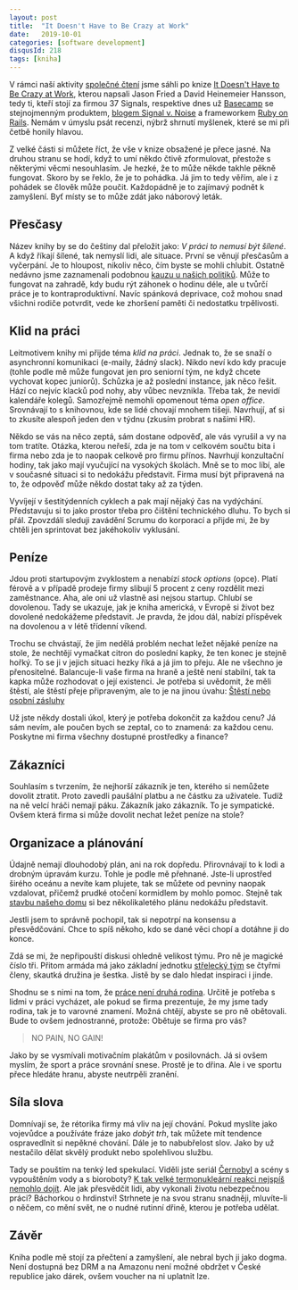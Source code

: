 ```yaml
---
layout: post
title:  "It Doesn't Have to Be Crazy at Work"
date:   2019-10-01
categories: [software development]
disqusId: 218
tags: [kniha]
---
```


V rámci naší aktivity [společné čtení](https://blog.zvestov.cz/software%20development/2018/02/27/spolecne-cteni-knih.html) jsme sáhli po knize [It Doesn't Have to Be Crazy at Work](https://www.amazon.com/Doesnt-Have-Be-Crazy-Work-ebook/dp/B079WV79TK), kterou napsali Jason Fried a David Heinemeier Hansson, tedy ti, kteří stojí za firmou 37 Signals, respektive dnes už [Basecamp](https://basecamp.com/) se stejnojmenným produktem, [blogem Signal v. Noise](https://signalvnoise.com) a frameworkem [Ruby on Rails](https://rubyonrails.org/). Nemám v úmyslu psát recenzi, nýbrž shrnutí myšlenek, které se mi při četbě honily hlavou.

Z velké části si můžete říct, že vše v knize obsažené je přece jasné. Na druhou stranu se hodí, když to umí někdo čtivě zformulovat, přestože s některými věcmi nesouhlasím. Je hezké, že to může někde takhle pěkně fungovat. Skoro by se řeklo, že je to pohádka. Já jim to tedy věřím, ale i z pohádek se člověk může poučit. Každopádně je to zajímavý podnět k zamyšlení. Byť místy se to může zdát jako náborový leták.

<!--more--> 

## Přesčasy

Název knihy by se do češtiny dal přeložit jako: _V práci to nemusí být šílené_. A když říkají šílené, tak nemyslí lidi, ale situace. První se věnují přesčasům a vyčerpání. Je to hloupost, nikoliv něco, čím byste se mohli chlubit. Ostatně nedávno jsme zaznamenali podobnou [kauzu u našich politiků](https://video.aktualne.cz/dvtv/zavislost-na-praci-je-devastujici-workoholismus-se-strasne-s/r~805aa7766d0411e9a049ac1f6b220ee8/). Může to fungovat na zahradě, kdy budu rýt záhonek o hodinu déle, ale u tvůrčí práce je to kontraproduktivní. Navíc spánková deprivace, což mohou snad všichni rodiče potvrdit, vede ke zhoršení paměti či nedostatku trpělivosti.

## Klid na práci

Leitmotivem knihy mi přijde téma _klid na práci_. Jednak to, že se snaží o asynchronní komunikaci (e-maily, žádný slack). Nikdo neví kdo kdy pracuje (tohle podle mě může fungovat jen pro seniorní tým, ne když chcete vychovat kopec juniorů). Schůzka je až poslední instance, jak něco řešit. Hází co nejvíc klacků pod nohy, aby vůbec nevznikla. Třeba tak, že nevidí kalendáře kolegů. Samozřejmě nemohli opomenout téma _open office_. Srovnávají to s knihovnou, kde se lidé chovají mnohem tišeji. Navrhují, ať si to zkusíte alespoň jeden den v týdnu (zkusím probrat s našimi HR).

Někdo se vás na něco zeptá, sám dostane odpověď, ale vás vyrušil a vy na tom tratíte. Otázka, kterou neřeší, zda je na tom v celkovém součtu bita i firma nebo zda je to naopak celkově pro firmu přínos. Navrhují konzultační hodiny, tak jako mají vyučující na vysokých školách. Mně se to moc líbí, ale v současné situaci si to nedokážu představit. Firma musí být připravená na to, že odpověď může někdo dostat taky až za týden.

Vyvíjejí v šestitýdenních cyklech a pak mají nějaký čas na vydýchání. Představuju si to jako prostor třeba pro čištění technického dluhu. To bych si přál. Zpovzdálí sleduji zavádění Scrumu do korporací a přijde mi, že by chtěli jen sprintovat bez jakéhokoliv vyklusání.

## Peníze

Jdou proti startupovým zvyklostem a nenabízí _stock options_ (opce). Platí férově a v případě prodeje firmy slibují 5 procent z ceny rozdělit mezi zaměstnance. Aha, ale oni už vlastně asi nejsou startup. Chlubí se dovolenou. Tady se ukazuje, jak je kniha americká, v Evropě si život bez dovolené nedokážeme představit. Je pravda, že jdou dál, nabízí příspěvek na dovolenou a v létě třídenní víkend.

Trochu se chvástají, že jim nedělá problém nechat ležet nějaké peníze na stole, že nechtějí vymačkat citron do poslední kapky, že ten konec je stejně hořký. To se ji v jejich situaci hezky říká a já jim to přeju. Ale ne všechno je přenositelné. Balancuje-li vaše firma na hraně a ještě není stabilní, tak ta kapka může rozhodovat o její existenci. Je potřeba si uvědomit, že měli štěstí, ale štěstí přeje připraveným, ale to je na jinou úvahu: [Štěstí nebo osobní zásluhy](https://blog.zvestov.cz/software%20development/2014/05/30/stesti-nebo-osobni-zasluhy.html) 

Už jste někdy dostali úkol, který je potřeba dokončit za každou cenu? Já sám nevím, ale poučen bych se zeptal, co to znamená: za každou cenu. Poskytne mi firma všechny dostupné prostředky a finance? 

## Zákazníci

Souhlasím s tvrzením, že nejhorší zákazník je ten, kterého si nemůžete dovolit ztratit. Proto zavedli paušální platbu a ne částku za uživatele. Tudíž na ně velcí hráči nemají páku. Zákazník jako zákazník. To je sympatické. Ovšem která firma si může dovolit nechat ležet peníze na stole?

## Organizace a plánování

Údajně nemají dlouhodobý plán, ani na rok dopředu. Přirovnávají to k lodi a drobným úpravám kurzu. Tohle je podle mě přehnané. Jste-li uprostřed širého oceánu a nevíte kam plujete, tak se můžete od pevniny naopak vzdalovat, přičemž prudké otočení kormidlem by mohlo pomoc. Stejně tak [stavbu našeho domu](https://blog.zvestov.cz/bydlen%C3%AD/2013/09/23/jak-se-stavi-dum-svepomoci.html) si bez několikaletého plánu nedokážu představit.

Jestli jsem to správně pochopil, tak si nepotrpí na konsensu a přesvědčování. Chce to spíš někoho, kdo se dané věci chopí a dotáhne ji do konce.

Zdá se mi, že nepřipouští diskusi ohledně velikost týmu. Pro ně je magické číslo tři. Přitom armáda má jako základní jednotku [střelecký tým](https://cs.wikipedia.org/wiki/Fireteam) se čtyřmi členy, skautká družina je šestka. Jistě by se dalo hledat inspiraci i jinde.

Shodnu se s nimi na tom, že [práce není druhá rodina](https://blog.zvestov.cz/software%20development/2013/05/08/prace-neni-druha-rodina.html). Určitě je potřeba s lidmi v práci vycházet, ale pokud se firma prezentuje, že my jsme tady rodina, tak je to varovné znamení. Možná chtějí, abyste se pro ně obětovali. Bude to ovšem jednostranné, protože: Obětuje se firma pro vás?

> NO PAIN, NO GAIN!

Jako by se vysmívali motivačním plakátům v posilovnách. Já si ovšem myslím, že sport a práce srovnání snese. Prostě je to dřina. Ale i ve sportu přece hledáte hranu, abyste neutrpěli zranění.

## Síla slova

Domnívají se, že rétorika firmy má vliv na její chování. Pokud myslíte jako vojevůdce a používáte fráze jako _dobýt trh_, tak můžete mít tendence ospravedlnit si nepěkné chování. Dále je to nabubřelost slov. Jako by už nestačilo dělat skvělý produkt nebo spolehlivou službu.

Tady se pouštím na tenký led spekulací. Viděli jste seriál [Černobyl](https://www.csfd.cz/film/683975-cernobyl/prehled/) a scény s vypouštěním vody a s bioroboty? [K tak velké termonukleární reakci nejspíš nemohlo dojít](https://www.youtube.com/watch?v=SsdLDFtbdrA). Ale jak přesvědčit lidi, aby vykonali životu nebezpečnou práci? Báchorkou o hrdinství! Strhnete je na svou stranu snadněji, mluvíte-li o něčem, co mění svět, ne o nudné rutinní dřině, kterou je potřeba udělat.

## Závěr

Kniha podle mě stojí za přečtení a zamyšlení, ale nebral bych ji jako dogma. Není dostupná bez DRM a na Amazonu není možné obdržet v České republice jako dárek, ovšem voucher na ni uplatnit lze.